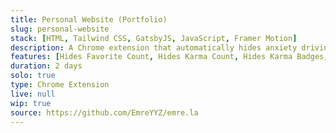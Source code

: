 ```yaml
---
title: Personal Website (Portfolio)
slug: personal-website
stack: [HTML, Tailwind CSS, GatsbyJS, JavaScript, Framer Motion]
description: A Chrome extension that automatically hides anxiety driving EksiSozluk features.
features: [Hides Favorite Count, Hides Karma Count, Hides Karma Badges, Hides All Eksi Seyler References, Hides Pena Videos]
duration: 2 days
solo: true
type: Chrome Extension
live: null
wip: true
source: https://github.com/EmreYYZ/emre.la
---
```

